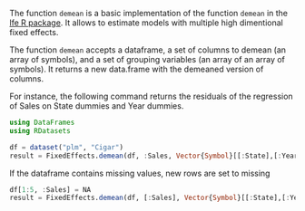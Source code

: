 

The function `demean` is a basic implementation of the function `demean` in the [lfe R package](http://journal.r-project.org/archive/2013-2/gaure.pdf). It allows to estimate models with multiple high dimentional fixed effects.

The function `demean` accepts a dataframe, a set of columns to demean (an array of symbols), and a set of grouping variables (an array of an array of symbols). It returns a new data.frame with the demeaned version of columns.

For instance, the following command returns the residuals of the regression of Sales on State dummies and Year dummies.

```julia
using DataFrames
using RDatasets

df = dataset("plm", "Cigar")
result = FixedEffects.demean(df, :Sales, Vector{Symbol}[[:State],[:Year]])
```


If the dataframe contains missing values, new rows are set to missing

```julia
df[1:5, :Sales] = NA
result = FixedEffects.demean(df, [:Sales], Vector{Symbol}[[:State],[:Year]])
```




